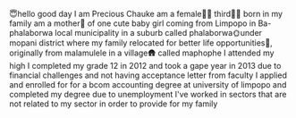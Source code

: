  😇hello good day
 I am Precious Chauke am a female🙎‍♀️
 third👩‍🍼 born in my family 
 am a mother🤰 of one cute baby girl
 coming from Limpopo in Ba-phalaborwa local municipality in a suburb called phalaborwa🌞under mopani district where my family relocated for better life opportunities💚,
originally from malamulele in a village🛖 called maphophe 
I attended my high
I completed my grade 12 in 2012 and took a gape year in 2013 due to financial challenges and not having acceptance letter from faculty
I applied and enrolled for for a bcom accounting degree at university of limpopo and completed my degree 
due to unemployment I've worked in sectors that are not related to my sector in order to provide for my family  
